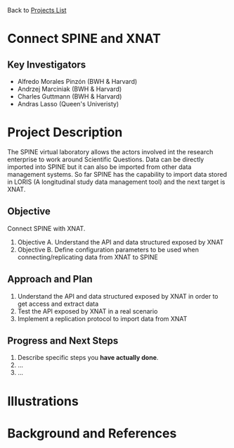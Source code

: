 Back to [Projects List](../../README.md#ProjectsList)

# Connect SPINE and XNAT

## Key Investigators

- Alfredo Morales Pinzón (BWH & Harvard)
- Andrzej Marciniak (BWH & Harvard)
- Charles Guttmann (BWH & Harvard)
- Andras Lasso (Queen's Univeristy)

# Project Description

<!-- Add a short paragraph describing the project. -->
The SPINE virtual laboratory allows the actors involved int the research enterprise to work around Scientific Questions. Data can be directly imported into SPINE but it can also be imported from other data management systems. So far SPINE has the capability to import data stored in LORIS (A longitudinal study data management tool) and the next target is XNAT.

## Objective
Connect SPINE with XNAT.

<!-- Describe here WHAT you would like to achieve (what you will have as end result). -->

1. Objective A. Understand the API and data structured exposed by XNAT 
1. Objective B. Define configuration parameters to be used when connecting/replicating data from XNAT to SPINE

## Approach and Plan

<!-- Describe here HOW you would like to achieve the objectives stated above. -->

1. Understand the API and data structured exposed by XNAT in order to get access and extract data 
1. Test the API exposed by XNAT in a real scenario
1. Implement a replication protocol to import data from XNAT

## Progress and Next Steps

<!-- Update this section as you make progress, describing of what you have ACTUALLY DONE. If there are specific steps that you could not complete then you can describe them here, too. -->

1. Describe specific steps you **have actually done**.
1. ...
1. ...

# Illustrations

<!-- Add pictures and links to videos that demonstrate what has been accomplished.
![Description of picture](Example2.jpg)
![Some more images](Example2.jpg)
-->

# Background and References

<!-- If you developed any software, include link to the source code repository. If possible, also add links to sample data, and to any relevant publications. -->
